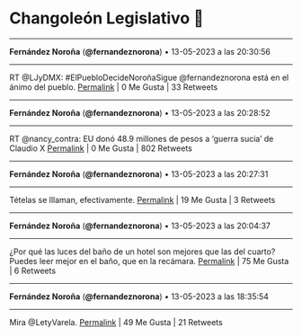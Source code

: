 # Changoleón Legislativo 🙈
*****
**Fernández Noroña** (**@fernandeznorona**) • 13-05-2023 a las 20:30:56
*****
RT @LJyDMX: #ElPuebloDecideNoroñaSigue
@fernandeznorona está en el ánimo del pueblo.
[Permalink](https://twitter.com/fernandeznorona/status/1657604381783597057) | 0 Me Gusta | 33 Retweets
*****
**Fernández Noroña** (**@fernandeznorona**) • 13-05-2023 a las 20:28:52
*****
RT @nancy_contra: EU donó 48.9 millones de pesos a ‘guerra sucia’ de Claudio X
[Permalink](https://twitter.com/fernandeznorona/status/1657603864378458113) | 0 Me Gusta | 802 Retweets
*****
**Fernández Noroña** (**@fernandeznorona**) • 13-05-2023 a las 20:27:31
*****
Tételas se lllaman, efectivamente.
[Permalink](https://twitter.com/fernandeznorona/status/1657603522232213504) | 19 Me Gusta | 3 Retweets
*****
**Fernández Noroña** (**@fernandeznorona**) • 13-05-2023 a las 20:04:37
*****
¿Por qué las luces del baño de un hotel son mejores que las del cuarto? Puedes leer mejor en el baño, que en la recámara.
[Permalink](https://twitter.com/fernandeznorona/status/1657597762446282754) | 75 Me Gusta | 6 Retweets
*****
**Fernández Noroña** (**@fernandeznorona**) • 13-05-2023 a las 18:35:54
*****
Mira @LetyVarela.
[Permalink](https://twitter.com/fernandeznorona/status/1657575434786160640) | 49 Me Gusta | 21 Retweets